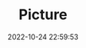 ---
weight: 1
images:
- /images/edited/49.jpeg
title: Picture
date: 2022-10-24 22:59:53
tags: [luminar neo,work,car]
---